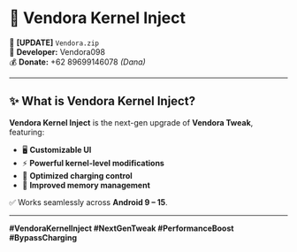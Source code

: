 # 🚀 Vendora Kernel Inject

📢 **[UPDATE]** `Vendora.zip`  
👤 **Developer:** Vendora098  
💰 **Donate:** +62 89699146078 *(Dana)*  

---

## ✨ What is Vendora Kernel Inject?
**Vendora Kernel Inject** is the next-gen upgrade of **Vendora Tweak**, featuring:
- 🖥️ **Customizable UI**
- ⚡ **Powerful kernel-level modifications**
- 🔋 **Optimized charging control**
- 🧠 **Improved memory management**

✅ Works seamlessly across **Android 9 – 15**.

---

**#VendoraKernelInject #NextGenTweak #PerformanceBoost #BypassCharging**
